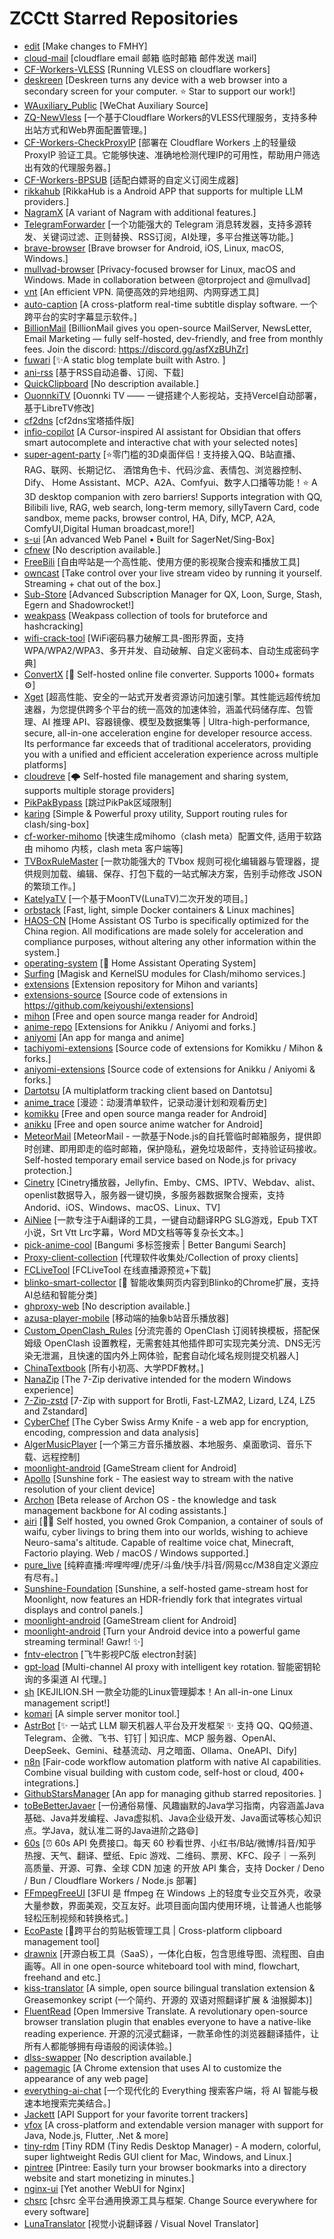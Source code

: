 # ZCCtt Starred Repositories

- [edit](https://github.com/fmhy/edit)	[Make changes to FMHY]
- [cloud-mail](https://github.com/eoao/cloud-mail)	[cloudflare email 邮箱  临时邮箱 邮件发送 mail]
- [CF-Workers-VLESS](https://github.com/eooce/CF-Workers-VLESS)	[Running VLESS on cloudflare workers]
- [deskreen](https://github.com/pavlobu/deskreen)	[Deskreen turns any device with a web browser into a secondary screen for your computer. ⭐️ Star to support our work!]
- [WAuxiliary_Public](https://github.com/HdShare/WAuxiliary_Public)	[WeChat Auxiliary Source]
- [ZQ-NewVless](https://github.com/BAYUEQI/ZQ-NewVless)	[一个基于Cloudflare Workers的VLESS代理服务，支持多种出站方式和Web界面配置管理。]
- [CF-Workers-CheckProxyIP](https://github.com/cmliu/CF-Workers-CheckProxyIP)	[部署在 Cloudflare Workers 上的轻量级 ProxyIP 验证工具。它能够快速、准确地检测代理IP的可用性，帮助用户筛选出有效的代理服务器。]
- [CF-Workers-BPSUB](https://github.com/cmliu/CF-Workers-BPSUB)	[适配白嫖哥的自定义订阅生成器]
- [rikkahub](https://github.com/rikkahub/rikkahub)	[RikkaHub is a Android APP that supports for multiple LLM providers.]
- [NagramX](https://github.com/risin42/NagramX)	[A variant of Nagram with additional features.]
- [TelegramForwarder](https://github.com/Heavrnl/TelegramForwarder)	[一个功能强大的 Telegram 消息转发器，支持多源转发、关键词过滤、正则替换、RSS订阅，AI处理，多平台推送等功能。]
- [brave-browser](https://github.com/brave/brave-browser)	[Brave browser for Android, iOS, Linux, macOS, Windows.]
- [mullvad-browser](https://github.com/mullvad/mullvad-browser)	[Privacy-focused browser for Linux, macOS and Windows. Made in collaboration between @torproject and @mullvad]
- [vnt](https://github.com/vnt-dev/vnt)	[An efficient VPN. 简便高效的异地组网、内网穿透工具]
- [auto-caption](https://github.com/HiMeditator/auto-caption)	[A cross-platform real-time subtitle display software. 一个跨平台的实时字幕显示软件。]
- [BillionMail](https://github.com/aaPanel/BillionMail)	[BillionMail gives you open-source MailServer, NewsLetter,  Email Marketing — fully self-hosted, dev-friendly, and free from monthly fees. Join the discord: https://discord.gg/asfXzBUhZr]
- [fuwari](https://github.com/saicaca/fuwari)	[✨A static blog template built with Astro. ]
- [ani-rss](https://github.com/wushuo894/ani-rss)	[基于RSS自动追番、订阅、下载]
- [QuickClipboard](https://github.com/mosheng1/QuickClipboard)	[No description available.]
- [OuonnkiTV](https://github.com/Ouonnki/OuonnkiTV)	[Ouonnki TV —— 一键搭建个人影视站，支持Vercel自动部署，基于LibreTV修改]
- [cf2dns](https://github.com/gacjie/cf2dns)	[cf2dns宝塔插件版]
- [infio-copilot](https://github.com/infiolab/infio-copilot)	[A Cursor-inspired AI assistant for Obsidian that offers smart autocomplete and interactive chat with your selected notes]
- [super-agent-party](https://github.com/heshengtao/super-agent-party)	[⭐零门槛的3D桌面伴侣！支持接入QQ、B站直播、RAG、联网、长期记忆、 酒馆角色卡、代码沙盒、表情包、浏览器控制、Dify、 Home Assistant、MCP、A2A、Comfyui、数字人口播等功能！⭐ A 3D desktop companion with zero barriers! Supports integration with QQ, Bilibili live, RAG, web search, long-term memory, sillyTavern Card, code sandbox, meme packs, browser control, HA, Dify, MCP, A2A, ComfyUI,Digital Human broadcast,more!]
- [s-ui](https://github.com/alireza0/s-ui)	[An advanced Web Panel • Built for SagerNet/Sing-Box]
- [cfnew](https://github.com/byJoey/cfnew)	[No description available.]
- [FreeBili](https://github.com/rango886/FreeBili)	[自由哔站是一个高性能、使用方便的影视聚合搜索和播放工具]
- [owncast](https://github.com/owncast/owncast)	[Take control over your live stream video by running it yourself.  Streaming + chat out of the box.]
- [Sub-Store](https://github.com/sub-store-org/Sub-Store)	[Advanced Subscription Manager for QX, Loon, Surge, Stash, Egern and Shadowrocket!]
- [weakpass](https://github.com/zzzteph/weakpass)	[Weakpass collection of tools for bruteforce and hashcracking]
- [wifi-crack-tool](https://github.com/baihengaead/wifi-crack-tool)	[WiFi密码暴力破解工具-图形界面，支持WPA/WPA2/WPA3、多开并发、自动破解、自定义密码本、自动生成密码字典]
- [ConvertX](https://github.com/C4illin/ConvertX)	[💾 Self-hosted online file converter. Supports 1000+ formats ⚙️]
- [Xget](https://github.com/xixu-me/Xget)	[超高性能、安全的一站式开发者资源访问加速引擎。其性能远超传统加速器，为您提供跨多个平台的统一高效的加速体验，涵盖代码储存库、包管理、AI 推理 API、容器镜像、模型及数据集等 | Ultra-high-performance, secure, all-in-one acceleration engine for developer resource access. Its performance far exceeds that of traditional accelerators, providing you with a unified and efficient acceleration experience across multiple platforms]
- [cloudreve](https://github.com/cloudreve/cloudreve)	[🌩 Self-hosted file management and sharing system, supports multiple storage providers]
- [PikPakBypass](https://github.com/oureveryday/PikPakBypass)	[跳过PikPak区域限制]
- [karing](https://github.com/KaringX/karing)	[Simple & Powerful proxy utility, Support routing rules for clash/sing-box]
- [cf-worker-mihomo](https://github.com/Kwisma/cf-worker-mihomo)	[快速生成mihomo（clash  meta）配置文件,  适用于软路由 mihomo 内核，clash meta 客户端等]
- [TVBoxRuleMaster](https://github.com/xMydev/TVBoxRuleMaster)	[一款功能强大的 TVbox 规则可视化编辑器与管理器，提供规则加载、编辑、保存、打包下载的一站式解决方案，告别手动修改 JSON 的繁琐工作。]
- [KatelyaTV](https://github.com/katelya77/KatelyaTV)	[一个基于MoonTV(LunaTV)二次开发的项目。]
- [orbstack](https://github.com/orbstack/orbstack)	[Fast, light, simple Docker containers & Linux machines]
- [HAOS-CN](https://github.com/ha-china/HAOS-CN)	[Home Assistant OS Turbo is specifically optimized for the China region. All modifications are made solely for acceleration and compliance purposes, without altering any other information within the system.]
- [operating-system](https://github.com/home-assistant/operating-system)	[:beginner: Home Assistant Operating System]
- [Surfing](https://github.com/GitMetaio/Surfing)	[Magisk and KernelSU modules for  Clash/mihomo services.]
- [extensions](https://github.com/keiyoushi/extensions)	[Extension repository for Mihon and variants]
- [extensions-source](https://github.com/keiyoushi/extensions-source)	[Source code of extensions in https://github.com/keiyoushi/extensions]
- [mihon](https://github.com/mihonapp/mihon)	[Free and open source manga reader for Android]
- [anime-repo](https://github.com/mojuru/anime-repo)	[Extensions for Anikku / Aniyomi and forks.]
- [aniyomi](https://github.com/aniyomiorg/aniyomi)	[An app for manga and anime]
- [tachiyomi-extensions](https://github.com/yuzono/tachiyomi-extensions)	[Source code of extensions for Komikku / Mihon & forks.]
- [aniyomi-extensions](https://github.com/yuzono/aniyomi-extensions)	[Source code of extensions for Anikku / Aniyomi & forks.]
- [Dartotsu](https://github.com/aayush2622/Dartotsu)	[A multiplatform tracking client based on Dantotsu]
- [anime_trace](https://github.com/linyi102/anime_trace)	[漫迹：动漫清单软件，记录动漫计划和观看历史]
- [komikku](https://github.com/komikku-app/komikku)	[Free and open source manga reader for Android]
- [anikku](https://github.com/komikku-app/anikku)	[Free and open source anime watcher for Android]
- [MeteorMail](https://github.com/lbjlaq/MeteorMail)	[MeteorMail - 一款基于Node.js的自托管临时邮箱服务，提供即时创建、即用即走的临时邮箱，保护隐私，避免垃圾邮件，支持验证码接收。Self-hosted temporary email service based on Node.js for privacy protection.]
- [Cinetry](https://github.com/gstory0404/Cinetry)	[Cinetry播放器，Jellyfin、Emby、CMS、IPTV、Webdav、alist、openlist数据导入，服务器一键切换，多服务器数据聚合搜索，支持Andorid、iOS、Windows、macOS、Linux、TV]
- [AiNiee](https://github.com/NEKOparapa/AiNiee)	[一款专注于Ai翻译的工具，一键自动翻译RPG SLG游戏，Epub TXT小说，Srt Vtt Lrc字幕，Word MD文档等等复杂长文本。]
- [pick-anime-cool](https://github.com/Ezer015/pick-anime-cool)	[Bangumi 多标签搜索 | Better Bangumi Search]
- [Proxy-client-collection](https://github.com/snow-moonlight1/Proxy-client-collection)	[代理软件收集处/Collection of proxy clients]
- [FCLiveTool](https://github.com/FHWWC/FCLiveTool)	[FCLiveTool 在线直播源预览+下载]
- [blinko-smart-collector](https://github.com/tangchunwu/blinko-smart-collector)	[🚀 智能收集网页内容到Blinko的Chrome扩展，支持AI总结和智能分类]
- [ghproxy-web](https://github.com/oopsunix/ghproxy-web)	[No description available.]
- [azusa-player-mobile](https://github.com/lovegaoshi/azusa-player-mobile)	[移动端的抽象b站音乐播放器]
- [Custom_OpenClash_Rules](https://github.com/Aethersailor/Custom_OpenClash_Rules)	[分流完善的 OpenClash 订阅转换模板，搭配保姆级 OpenClash 设置教程，无需套娃其他插件即可实现完美分流、DNS无污染无泄漏，且快速的国内外上网体验，配套自动化域名规则提交机器人]
- [ChinaTextbook](https://github.com/TapXWorld/ChinaTextbook)	[所有小初高、大学PDF教材。]
- [NanaZip](https://github.com/M2Team/NanaZip)	[The 7-Zip derivative intended for the modern Windows experience]
- [7-Zip-zstd](https://github.com/mcmilk/7-Zip-zstd)	[7-Zip with support for Brotli, Fast-LZMA2, Lizard, LZ4, LZ5 and Zstandard]
- [CyberChef](https://github.com/gchq/CyberChef)	[The Cyber Swiss Army Knife - a web app for encryption, encoding, compression and data analysis]
- [AlgerMusicPlayer](https://github.com/algerkong/AlgerMusicPlayer)	[一个第三方音乐播放器、本地服务、桌面歌词、音乐下载、远程控制]
- [moonlight-android](https://github.com/ClassicOldSong/moonlight-android)	[GameStream client for Android]
- [Apollo](https://github.com/ClassicOldSong/Apollo)	[Sunshine fork - The easiest way to stream with the native resolution of your client device]
- [Archon](https://github.com/coleam00/Archon)	[Beta release of Archon OS - the knowledge and task management backbone for AI coding assistants.]
- [airi](https://github.com/moeru-ai/airi)	[💖🧸 Self hosted, you owned Grok Companion, a container of souls of waifu, cyber livings to bring them into our worlds, wishing to achieve Neuro-sama's altitude. Capable of realtime voice chat, Minecraft, Factorio playing. Web / macOS / Windows supported.]
- [pure_live](https://github.com/liuchuancong/pure_live)	[纯粹直播:哔哩哔哩/虎牙/斗鱼/快手/抖音/网易cc/M38自定义源应有尽有。]
- [Sunshine-Foundation](https://github.com/qiin2333/Sunshine-Foundation)	[Sunshine, a self-hosted game-stream host for Moonlight, now features an HDR-friendly fork that integrates virtual displays and control panels.]
- [moonlight-android](https://github.com/WACrown/moonlight-android)	[GameStream client for Android]
- [moonlight-android](https://github.com/qiin2333/moonlight-android)	[Turn your Android device into a powerful game streaming terminal! Gawr! ✨]
- [fntv-electron](https://github.com/QiaoKes/fntv-electron)	[飞牛影视PC版 electron封装]
- [gpt-load](https://github.com/tbphp/gpt-load)	[Multi-channel AI proxy with intelligent key rotation. 智能密钥轮询的多渠道 AI 代理。]
- [sh](https://github.com/kejilion/sh)	[KEJILION.SH 一款全功能的Linux管理脚本！An all-in-one Linux management script!]
- [komari](https://github.com/komari-monitor/komari)	[A simple server monitor tool.]
- [AstrBot](https://github.com/AstrBotDevs/AstrBot)	[✨ 一站式 LLM 聊天机器人平台及开发框架 ✨ 支持 QQ、QQ频道、Telegram、企微、飞书、钉钉 | 知识库、MCP 服务器、OpenAI、DeepSeek、Gemini、硅基流动、月之暗面、Ollama、OneAPI、Dify]
- [n8n](https://github.com/n8n-io/n8n)	[Fair-code workflow automation platform with native AI capabilities. Combine visual building with custom code, self-host or cloud, 400+ integrations.]
- [GithubStarsManager](https://github.com/AmintaCCCP/GithubStarsManager)	[An app for managing github starred repositories. ]
- [toBeBetterJavaer](https://github.com/itwanger/toBeBetterJavaer)	[一份通俗易懂、风趣幽默的Java学习指南，内容涵盖Java基础、Java并发编程、Java虚拟机、Java企业级开发、Java面试等核心知识点。学Java，就认准二哥的Java进阶之路😄]
- [60s](https://github.com/vikiboss/60s)	[⏰ 60s API 免费接口。每天 60 秒看世界、小红书/B站/微博/抖音/知乎热搜、天气、翻译、壁纸、Epic 游戏、二维码、票房、KFC、段子｜一系列 高质量、开源、可靠、全球 CDN 加速 的开放 API 集合，支持 Docker / Deno / Bun / Cloudflare Workers / Node.js 部署]
- [FFmpegFreeUI](https://github.com/Lake1059/FFmpegFreeUI)	[3FUI 是 ffmpeg 在 Windows 上的轻度专业交互外壳，收录大量参数，界面美观，交互友好。此项目面向国内使用环境，让普通人也能够轻松压制视频和转换格式。]
- [EcoPaste](https://github.com/EcoPasteHub/EcoPaste)	[🎉跨平台的剪贴板管理工具 | Cross-platform clipboard management tool]
- [drawnix](https://github.com/plait-board/drawnix)	[开源白板工具（SaaS），一体化白板，包含思维导图、流程图、自由画等。All in one open-source whiteboard tool with mind, flowchart, freehand and etc.]
- [kiss-translator](https://github.com/fishjar/kiss-translator)	[A simple, open source bilingual translation extension & Greasemonkey script (一个简约、开源的 双语对照翻译扩展 & 油猴脚本)]
- [FluentRead](https://github.com/Bistutu/FluentRead)	[Open Immersive Translate. A revolutionary open-source browser translation plugin that enables everyone to have a native-like reading experience. 开源的沉浸式翻译，一款革命性的浏览器翻译插件，让所有人都能够拥有母语般的阅读体验。]
- [dlss-swapper](https://github.com/beeradmoore/dlss-swapper)	[No description available.]
- [pagemagic](https://github.com/khaledh/pagemagic)	[A Chrome extension that uses AI to customize the appearance of any web page]
- [everything-ai-chat](https://github.com/MaskerPRC/everything-ai-chat)	[一个现代化的 Everything 搜索客户端，将 AI 智能与极速本地搜索完美结合。]
- [Jackett](https://github.com/Jackett/Jackett)	[API Support for your favorite torrent trackers]
- [vfox](https://github.com/version-fox/vfox)	[A cross-platform and extendable version manager with support for Java, Node.js, Flutter, .Net & more]
- [tiny-rdm](https://github.com/tiny-craft/tiny-rdm)	[Tiny RDM (Tiny Redis Desktop Manager) - A modern, colorful, super lightweight Redis GUI client for Mac, Windows, and Linux.]
- [pintree](https://github.com/Pintree-io/pintree)	[Pintree: Easily turn your browser bookmarks into a directory website and start monetizing in minutes.]
- [nginx-ui](https://github.com/0xJacky/nginx-ui)	[Yet another WebUI for Nginx]
- [chsrc](https://github.com/RubyMetric/chsrc)	[chsrc 全平台通用换源工具与框架. Change Source everywhere for every software]
- [LunaTranslator](https://github.com/HIllya51/LunaTranslator)	[视觉小说翻译器 / Visual Novel Translator]

